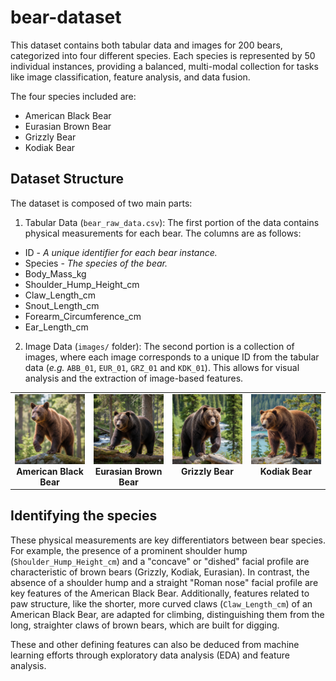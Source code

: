 # bear-dataset

This dataset contains both tabular data and images for 200 bears, categorized into four different species. Each species is represented by 50 individual instances, providing a balanced, multi-modal collection for tasks like image classification, feature analysis, and data fusion.

The four species included are:
- American Black Bear
- Eurasian Brown Bear
- Grizzly Bear
- Kodiak Bear

## Dataset Structure
The dataset is composed of two main parts:

1. Tabular Data (`bear_raw_data.csv`): The first portion of the data contains physical measurements for each bear. The columns are as follows:
- ID - *A unique identifier for each bear instance.*
- Species - *The species of the bear.*
- Body_Mass_kg
- Shoulder_Hump_Height_cm
- Claw_Length_cm
- Snout_Length_cm
- Forearm_Circumference_cm
- Ear_Length_cm
2. Image Data (`images/` folder): The second portion is a collection of images, where each image corresponds to a unique ID from the tabular data (*e.g.* `ABB_01`, `EUR_01`, `GRZ_01` and `KDK_01`). This allows for visual analysis and the extraction of image-based features.

<table>
  <tr>
    <td align="center" valign="top" width="25%">
      <img src="images/ABB_01.png" alt="American Black Bear" width="200">
      <b>
        American Black Bear
      </b>
    </td>
    <td align="center" valign="top" width="25%">
      <img src="images/EUR_01.png" alt="Eurasian Brown Bear" width="200">
      <b>
        Eurasian Brown Bear
      </b>
    </td>
    <td align="center" valign="top" width="25%">
      <img src="images/GRZ_01.png" alt="Grizzly Bear" width="200">
      <b>
        Grizzly Bear
      </b>
    </td>
    <td align="center" valign="top" width="25%">
      <img src="images/KDK_01.png" alt="Kodiak Bear" width="200">
      <b>
        Kodiak Bear
      </b>
    </td>
  </tr>
</table>

## Identifying the species

These physical measurements are key differentiators between bear species. For example, the presence of a prominent shoulder hump (`Shoulder_Hump_Height_cm`) and a "concave" or "dished" facial profile are characteristic of brown bears (Grizzly, Kodiak, Eurasian). In contrast, the absence of a shoulder hump and a straight "Roman nose" facial profile are key features of the American Black Bear. Additionally, features related to paw structure, like the shorter, more curved claws (`Claw_Length_cm`) of an American Black Bear, are adapted for climbing, distinguishing them from the long, straighter claws of brown bears, which are built for digging.

These and other defining features can also be deduced from machine learning efforts through exploratory data analysis (EDA) and feature analysis.
